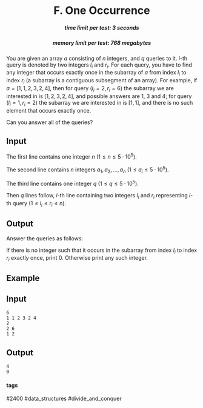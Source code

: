 <h1 style='text-align: center;'> F. One Occurrence</h1>

<h5 style='text-align: center;'>time limit per test: 3 seconds</h5>
<h5 style='text-align: center;'>memory limit per test: 768 megabytes</h5>

You are given an array $a$ consisting of $n$ integers, and $q$ queries to it. $i$-th query is denoted by two integers $l_i$ and $r_i$. For each query, you have to find any integer that occurs exactly once in the subarray of $a$ from index $l_i$ to index $r_i$ (a subarray is a contiguous subsegment of an array). For example, if $a = [1, 1, 2, 3, 2, 4]$, then for query $(l_i = 2, r_i = 6)$ the subarray we are interested in is $[1, 2, 3, 2, 4]$, and possible answers are $1$, $3$ and $4$; for query $(l_i = 1, r_i = 2)$ the subarray we are interested in is $[1, 1]$, and there is no such element that occurs exactly once.

Can you answer all of the queries?

## Input

The first line contains one integer $n$ ($1 \le n \le 5 \cdot 10^5$).

The second line contains $n$ integers $a_1, a_2, \dots, a_n$ ($1 \le a_i \le 5 \cdot 10^5$).

The third line contains one integer $q$ ($1 \le q \le 5 \cdot 10^5$).

Then $q$ lines follow, $i$-th line containing two integers $l_i$ and $r_i$ representing $i$-th query ($1 \le l_i \le r_i \le n$).

## Output

Answer the queries as follows:

If there is no integer such that it occurs in the subarray from index $l_i$ to index $r_i$ exactly once, print $0$. Otherwise print any such integer.

## Example

## Input


```
6  
1 1 2 3 2 4  
2  
2 6  
1 2  

```
## Output


```
4  
0  

```


#### tags 

#2400 #data_structures #divide_and_conquer 